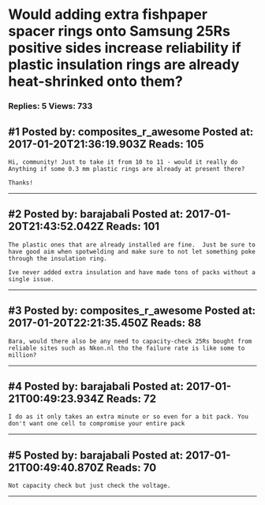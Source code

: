 # Would adding extra fishpaper spacer rings onto Samsung 25Rs positive sides increase reliability if plastic insulation rings are already heat-shrinked onto them?

### Replies: 5 Views: 733

## \#1 Posted by: composites_r_awesome Posted at: 2017-01-20T21:36:19.903Z Reads: 105

```
Hi, community! Just to take it from 10 to 11 - would it really do Anything if some 0.3 mm plastic rings are already at present there?

Thanks!
```

---
## \#2 Posted by: barajabali Posted at: 2017-01-20T21:43:52.042Z Reads: 101

```
The plastic ones that are already installed are fine.  Just be sure to have good aim when spotwelding and make sure to not let something poke through the insulation ring. 

Ive never added extra insulation and have made tons of packs without a single issue.
```

---
## \#3 Posted by: composites_r_awesome Posted at: 2017-01-20T22:21:35.450Z Reads: 88

```
Bara, would there also be any need to capacity-check 25Rs bought from reliable sites such as Nkon.nl tho the failure rate is like some to million?
```

---
## \#4 Posted by: barajabali Posted at: 2017-01-21T00:49:23.934Z Reads: 72

```
I do as it only takes an extra minute or so even for a bit pack. You don't want one cell to compromise your entire pack
```

---
## \#5 Posted by: barajabali Posted at: 2017-01-21T00:49:40.870Z Reads: 70

```
Not capacity check but just check the voltage.
```

---

